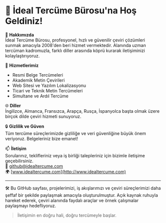 # 🌟 İdeal Tercüme Bürosu'na Hoş Geldiniz!

📍 **Hakkımızda**  
İdeal Tercüme Bürosu, profesyonel, hızlı ve güvenilir çeviri çözümleri sunmak amacıyla 2008'den beri hizmet vermektedir. Alanında uzman tercüman kadromuzla, farklı diller arasında köprü kurarak iletişiminizi kolaylaştırıyoruz.

💼 **Hizmetlerimiz**  
- Resmi Belge Tercümeleri  
- Akademik Metin Çevirileri  
- Web Sitesi ve Yazılım Lokalizasyonu  
- Ticari ve Teknik Metin Tercümeleri  
- Simultane ve Ardıl Tercüme

🌐 **Diller**  
İngilizce, Almanca, Fransızca, Arapça, Rusça, İspanyolca başta olmak üzere birçok dilde çeviri hizmeti sunuyoruz.

🔒 **Gizlilik ve Güven**  
Tüm tercüme süreçlerimizde gizliliğe ve veri güvenliğine büyük önem veriyoruz. Belgeleriniz bize emanet!

📫 **İletişim**  
Sorularınız, teklifleriniz veya iş birliği talepleriniz için bizimle iletişime geçebilirsiniz.  
📧 [github@idealtercume.com](mailto:github@idealtercume.com)  
🌍 [www.idealtercume.com](http://www.idealtercume.com)

---

🛠 Bu GitHub sayfası, projelerimizi, iş akışlarımızı ve çeviri süreçlerimizi daha şeffaf bir şekilde paylaşmak amacıyla oluşturulmuştur. Açık kaynak ruhuyla hareket ederek, çeviri alanında faydalı araçlar ve örnek çalışmalar paylaşmayı hedefliyoruz.

> İletişimin en doğru hali, doğru tercümeyle başlar.

